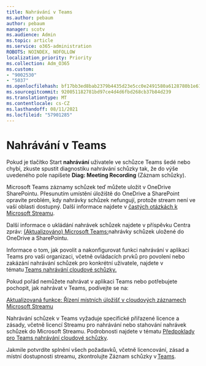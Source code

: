 ```yaml
---
title: Nahrávání v Teams
ms.author: pebaum
author: pebaum
manager: scotv
ms.audience: Admin
ms.topic: article
ms.service: o365-administration
ROBOTS: NOINDEX, NOFOLLOW
localization_priority: Priority
ms.collection: Adm_O365
ms.custom:
- "9002530"
- "5037"
ms.openlocfilehash: bf17bb3ed8bab2379b4435d23e5cc0e2491580a6128780b1e6166513e54c6abd
ms.sourcegitcommit: 920051182781bd97ce4d4d6fbd268cb37b84d239
ms.translationtype: MT
ms.contentlocale: cs-CZ
ms.lasthandoff: 08/11/2021
ms.locfileid: "57901285"
---
```

# <a name="recording-in-teams"></a>Nahrávání v Teams

Pokud je tlačítko Start **nahrávání** uživatele ve schůzce Teams šedé nebo chybí, zkuste spustit diagnostiku nahrávání schůzky tak, že do výše uvedeného pole napíšete **Diag: Meeting Recording** (Záznam schůzky). 

Microsoft Teams záznamy schůzek teď můžete uložit v OneDrive SharePointu. Přesunutím umístění úložiště do OneDrive a SharePoint opravíte problém, kdy nahrávky schůzek nefungují, protože stream není ve vaší oblasti dostupný. Další informace najdete v [častých otázkách k Microsoft Streamu](https://docs.microsoft.com/stream/faq#which-regions-does-microsoft-stream-host-my-data-in).

Další informace o ukládání nahrávek schůzek najdete v příspěvku Centra zpráv: [(Aktualizováno) Microsoft Teams:](https://portal.microsoft.com/Adminportal/Home?ref=MessageCenter&id=MC222640)nahrávky schůzek uložené do OneDrive a SharePointu.

Informace o tom, jak povolit a nakonfigurovat funkci nahrávání v aplikaci Teams pro vaši organizaci, včetně ovládacích prvků pro povolení nebo zakázání nahrávání schůzek pro konkrétní uživatele, najdete v tématu [Teams nahrávání cloudové schůzky.](https://docs.microsoft.com/microsoftteams/cloud-recording) 

Pokud pořád nemůžete nahrávat v aplikaci Teams nebo potřebujete pochopit, jak nahrávat v Teams, podívejte se na: 

[Aktualizovaná funkce: Řízení místních úložišť v cloudových záznamech Microsoft Streamu](https://admin.microsoft.com/AdminPortal/Home#/MessageCenter?id=MC214327)

Nahrávání schůzek v Teams vyžaduje specifické přiřazené licence a zásady, včetně licencí Streamu pro nahrávání nebo stahování nahrávek schůzek do Microsoft Streamu. Podrobnosti najdete v tématu [Předpoklady pro Teams nahrávání cloudové schůzky](https://docs.microsoft.com/microsoftteams/cloud-recording#prerequisites-for-teams-cloud-meeting-recording).

Jakmile potvrdíte splnění všech požadavků, včetně licencování, zásad a místní dostupnosti streamu, zkontrolujte Záznam schůzky v [Teams](https://support.office.com/article/34dfbe7f-b07d-4a27-b4c6-de62f1348c24). 